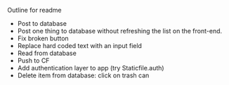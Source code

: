 Outline for readme
- Post to database
- Post one thing to database without refreshing the list on the front-end.
- Fix broken button
- Replace hard coded text with an input field
- Read from database
- Push to CF
- Add authentication layer to app (try Staticfile.auth)
- Delete item from database: click on trash can
